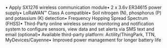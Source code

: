 • Apply SX1276 wireless communication module• 2 x 3.6v ER34615 power supply• LoRaWAN™ Class A compatible• Soil nitrogen (N), phosphorus (P) and potassium (K) detection• Frequency Hopping Spread Spectrum (FHSS)• Third-Party online wireless sensor monitoring and notification system to configure sensors, view data and set alerts via SMS text and email (optional)• Available third-party platform: Actility/ThingPark, TTN, MyDevices/Cayenne• Improved power management for longer battery life
